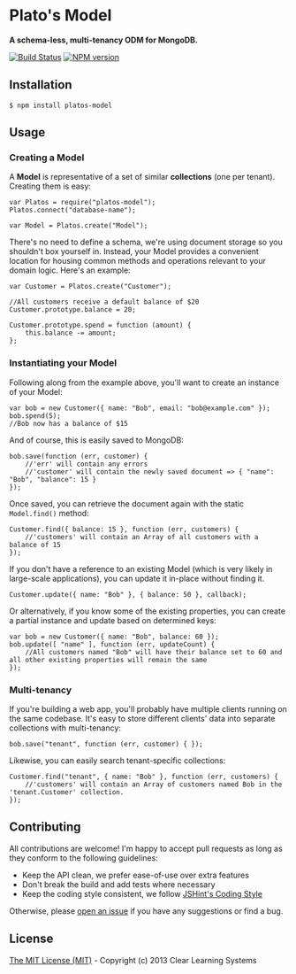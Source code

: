 # Plato's Model
**A schema-less, multi-tenancy ODM for MongoDB.**

[![Build Status](https://travis-ci.org/clear/platos-model.png)](https://travis-ci.org/clear/platos-model)
[![NPM version](https://badge.fury.io/js/platos-model.png)](http://badge.fury.io/js/platos-model)

## Installation

	$ npm install platos-model
	
## Usage

### Creating a Model

A **Model** is representative of a set of similar **collections** (one per tenant). Creating them is easy:

	var Platos = require("platos-model");
	Platos.connect("database-name");
	
	var Model = Platos.create("Model");
	
There's no need to define a schema, we're using document storage so you shouldn't box yourself in. Instead, your Model provides a convenient location for housing common methods and operations relevant to your domain logic. Here's an example:

	var Customer = Platos.create("Customer");
	
	//All customers receive a default balance of $20
	Customer.prototype.balance = 20;
	
	Customer.prototype.spend = function (amount) {
		this.balance -= amount;
	};
	
### Instantiating your Model

Following along from the example above, you'll want to create an instance of your Model:

	var bob = new Customer({ name: "Bob", email: "bob@example.com" });
	bob.spend(5);
	//Bob now has a balance of $15
	
And of course, this is easily saved to MongoDB:

	bob.save(function (err, customer) {
		//'err' will contain any errors
		//'customer' will contain the newly saved document => { "name": "Bob", "balance": 15 }
	});
	
Once saved, you can retrieve the document again with the static `Model.find()` method:

	Customer.find({ balance: 15 }, function (err, customers) {
		//'customers' will contain an Array of all customers with a balance of 15
	});
	
If you don't have a reference to an existing Model (which is very likely in large-scale applications), you can update it in-place without finding it.

	Customer.update({ name: "Bob" }, { balance: 50 }, callback);

Or alternatively, if you know some of the existing properties, you can create a partial instance and update based on determined keys:

	var bob = new Customer({ name: "Bob", balance: 60 });
	bob.update([ "name" ], function (err, updateCount) {
		//All customers named "Bob" will have their balance set to 60 and all other existing properties will remain the same
	});


### Multi-tenancy

If you're building a web app, you'll probably have multiple clients running on the same codebase. It's easy to store different clients' data into separate collections with multi-tenancy:

	bob.save("tenant", function (err, customer) { });
	
Likewise, you can easily search tenant-specific collections:

	Customer.find("tenant", { name: "Bob" }, function (err, customers) {
		//'customers' will contain an Array of customers named Bob in the 'tenant.Customer' collection.
	});
	
## Contributing

All contributions are welcome! I'm happy to accept pull requests as long as they conform to the following guidelines:

- Keep the API clean, we prefer ease-of-use over extra features
- Don't break the build and add tests where necessary
- Keep the coding style consistent, we follow [JSHint's Coding Style](http://www.jshint.com/hack/)

Otherwise, please [open an issue](https://github.com/clear/platos-model/issues/new) if you have any suggestions or find a bug.

## License

[The MIT License (MIT)](https://github.com/clear/platos-model/blob/master/LICENSE) - Copyright (c) 2013 Clear Learning Systems